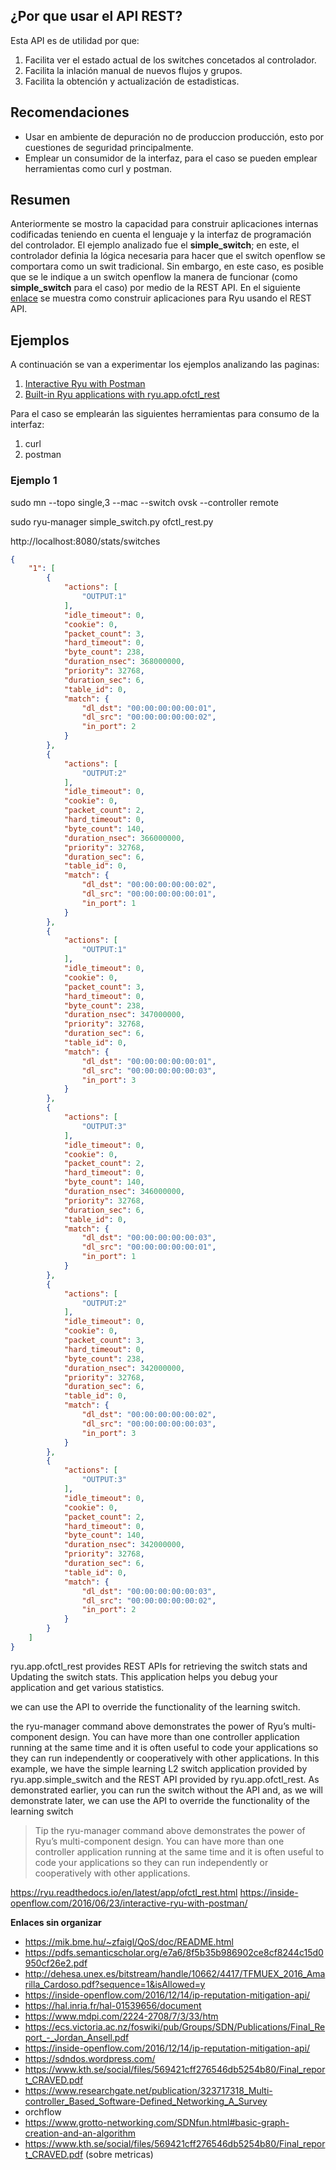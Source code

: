 


## ¿Por que usar el API REST? ##
Esta API es de utilidad por que:
1. Facilita ver el estado actual de los switches concetados al controlador. 
2. Facilita la inlación manual de nuevos flujos y grupos.
3. Facilita la obtención y actualización de estadisticas.

## Recomendaciones ##

* Usar en ambiente de depuración no de produccion producción, esto por cuestiones de seguridad principalmente.
* Emplear un consumidor de la interfaz, para el caso se pueden emplear herramientas como curl y postman.

## Resumen ##

Anteriormente se mostro la capacidad para construir aplicaciones internas codificadas teniendo en cuenta el lenguaje y la interfaz de programación del controlador. El ejemplo analizado fue el **simple_switch**; en este, el controlador definia la lógica necesaria para hacer que el switch openflow se comportara como un swit tradicional. Sin embargo, en este caso, es posible que se le indique a un switch openflow la manera de funcionar (como **simple_switch** para el caso) por medio de la REST API. En el siguiente [enlace](https://ryu.readthedocs.io/en/latest/app/ofctl_rest.html#id10) se muestra como construir aplicaciones para Ryu usando el REST API. 

## Ejemplos ##

A continuación se van a experimentar los ejemplos analizando las paginas:
1. [Interactive Ryu with Postman](https://inside-openflow.com/2016/06/23/interactive-ryu-with-postman/)
2. [Built-in Ryu applications with ryu.app.ofctl_rest
](https://ryu.readthedocs.io/en/latest/app/ofctl_rest.html#id10)

Para el caso se emplearán las siguientes herramientas para consumo de la interfaz:
1. curl
2. postman

### Ejemplo 1 ###

sudo mn --topo single,3 --mac --switch ovsk --controller remote

sudo ryu-manager simple_switch.py ofctl_rest.py




http://localhost:8080/stats/switches





```JSON
{
    "1": [
        {
            "actions": [
                "OUTPUT:1"
            ],
            "idle_timeout": 0,
            "cookie": 0,
            "packet_count": 3,
            "hard_timeout": 0,
            "byte_count": 238,
            "duration_nsec": 368000000,
            "priority": 32768,
            "duration_sec": 6,
            "table_id": 0,
            "match": {
                "dl_dst": "00:00:00:00:00:01",
                "dl_src": "00:00:00:00:00:02",
                "in_port": 2
            }
        },
        {
            "actions": [
                "OUTPUT:2"
            ],
            "idle_timeout": 0,
            "cookie": 0,
            "packet_count": 2,
            "hard_timeout": 0,
            "byte_count": 140,
            "duration_nsec": 366000000,
            "priority": 32768,
            "duration_sec": 6,
            "table_id": 0,
            "match": {
                "dl_dst": "00:00:00:00:00:02",
                "dl_src": "00:00:00:00:00:01",
                "in_port": 1
            }
        },
        {
            "actions": [
                "OUTPUT:1"
            ],
            "idle_timeout": 0,
            "cookie": 0,
            "packet_count": 3,
            "hard_timeout": 0,
            "byte_count": 238,
            "duration_nsec": 347000000,
            "priority": 32768,
            "duration_sec": 6,
            "table_id": 0,
            "match": {
                "dl_dst": "00:00:00:00:00:01",
                "dl_src": "00:00:00:00:00:03",
                "in_port": 3
            }
        },
        {
            "actions": [
                "OUTPUT:3"
            ],
            "idle_timeout": 0,
            "cookie": 0,
            "packet_count": 2,
            "hard_timeout": 0,
            "byte_count": 140,
            "duration_nsec": 346000000,
            "priority": 32768,
            "duration_sec": 6,
            "table_id": 0,
            "match": {
                "dl_dst": "00:00:00:00:00:03",
                "dl_src": "00:00:00:00:00:01",
                "in_port": 1
            }
        },
        {
            "actions": [
                "OUTPUT:2"
            ],
            "idle_timeout": 0,
            "cookie": 0,
            "packet_count": 3,
            "hard_timeout": 0,
            "byte_count": 238,
            "duration_nsec": 342000000,
            "priority": 32768,
            "duration_sec": 6,
            "table_id": 0,
            "match": {
                "dl_dst": "00:00:00:00:00:02",
                "dl_src": "00:00:00:00:00:03",
                "in_port": 3
            }
        },
        {
            "actions": [
                "OUTPUT:3"
            ],
            "idle_timeout": 0,
            "cookie": 0,
            "packet_count": 2,
            "hard_timeout": 0,
            "byte_count": 140,
            "duration_nsec": 342000000,
            "priority": 32768,
            "duration_sec": 6,
            "table_id": 0,
            "match": {
                "dl_dst": "00:00:00:00:00:03",
                "dl_src": "00:00:00:00:00:02",
                "in_port": 2
            }
        }
    ]
}
```


ryu.app.ofctl_rest provides REST APIs for retrieving the switch stats and Updating the switch stats. This application helps you debug your application and get various statistics.

we can use the API to override the functionality of the learning switch.

the ryu-manager command above demonstrates the power of Ryu’s multi-component design. You can have more than one controller application running at the same time and it is often useful to code your applications so they can run independently or cooperatively with other applications. In this example, we have the simple learning L2 switch application provided by ryu.app.simple_switch and the REST API provided by ryu.app.ofctl_rest. As demonstrated earlier, you can run the switch without the API and, as we will demonstrate later, we can use the API to override the functionality of the learning switch

> Tip
> the ryu-manager command above demonstrates the power of Ryu’s multi-component design. You can have more than one controller application running at the same time and it is often useful to code your applications so they can run independently or cooperatively with other applications.

https://ryu.readthedocs.io/en/latest/app/ofctl_rest.html
https://inside-openflow.com/2016/06/23/interactive-ryu-with-postman/




**Enlaces sin organizar**

* https://mik.bme.hu/~zfaigl/QoS/doc/README.html
* https://pdfs.semanticscholar.org/e7a6/8f5b35b986902ce8cf8244c15d0950cf26e2.pdf
* http://dehesa.unex.es/bitstream/handle/10662/4417/TFMUEX_2016_Amarilla_Cardoso.pdf?sequence=1&isAllowed=y
* https://inside-openflow.com/2016/12/14/ip-reputation-mitigation-api/
* https://hal.inria.fr/hal-01539656/document
* https://www.mdpi.com/2224-2708/7/3/33/htm
* https://ecs.victoria.ac.nz/foswiki/pub/Groups/SDN/Publications/Final_Report_-_Jordan_Ansell.pdf
* https://inside-openflow.com/2016/12/14/ip-reputation-mitigation-api/
* https://sdndos.wordpress.com/
* https://www.kth.se/social/files/569421cff276546db5254b80/Final_report_CRAVED.pdf
* https://www.researchgate.net/publication/323717318_Multi-controller_Based_Software-Defined_Networking_A_Survey
* orchflow
* https://www.grotto-networking.com/SDNfun.html#basic-graph-creation-and-an-algorithm
* https://www.kth.se/social/files/569421cff276546db5254b80/Final_report_CRAVED.pdf (sobre metricas)
